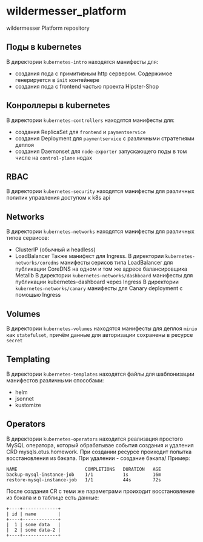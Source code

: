 # wildermesser_platform
wildermesser Platform repository

## Поды в kubernetes
В директории `kubernetes-intro` находятся манифесты для:
 - создания пода с примитивным http сервером. Содержимое генерируется в `init` контейнере
 - создания пода с frontend частью проекта Hipster-Shop

## Конроллеры в kubernetes
В директории `kubernetes-controllers` находятся манифесты для:
 - создания ReplicaSet для `frontend` и `paymentservice`
 - создания Deployment для `paymentservice` с различными стратегиями деплоя
 - создания Daemonset для `node-exporter` запускающего поды в том числе на `control-plane` нодах
## RBAC
В директории `kubernetes-security` находятся манифесты для различных политик управления доступом к k8s api
## Networks
В директории `kubernetes-networks` находятся манифесты для различных типов сервисов:
 - ClusterIP (обычный и headless)
 - LoadBalancer
Также манифест для Ingress.
В директории `kubernetes-networks/coredns` манифесты серисов типа LoadBalancer для публикации CoreDNS на одном и том же
адресе балансировщика Metallb
В директории `kubernetes-networks/dashboard` манифесты для публикации kubernetes-dashboard через Ingress
В директории `kubernetes-networks/canary` манифесты для Canary deployment с помощью Ingress
## Volumes
В директории `kubernetes-volumes` находятся манифесты для деплоя `minio` как `statefulset`, причём данные для авторизации
сохранены в ресурсе `secret` 
## Templating
В директории `kubernetes-templates` находятся файлы для шаблонизации манифестов различными способами:
 - helm
 - jsonnet
 - kustomize
## Operators
В директории `kubernetes-operators` находится реализация простого MySQL оператора, который обрабатывае события создания
и удаления CRD mysqls.otus.homework.
При создании ресурсе проиходит попытка восстановления из бэкапа. При удалении - создание бэкапа/
Пример:
```
NAME                         COMPLETIONS   DURATION   AGE
backup-mysql-instance-job    1/1           1s         16m
restore-mysql-instance-job   1/1           44s        72s
```
После создания CR с теми же параметрами проиходит восстановление из бэкапа и в таблице есть данные:
```
+----+-------------+
| id | name        |
+----+-------------+
|  1 | some data   |
|  2 | some data-2 |
+----+-------------+
```
